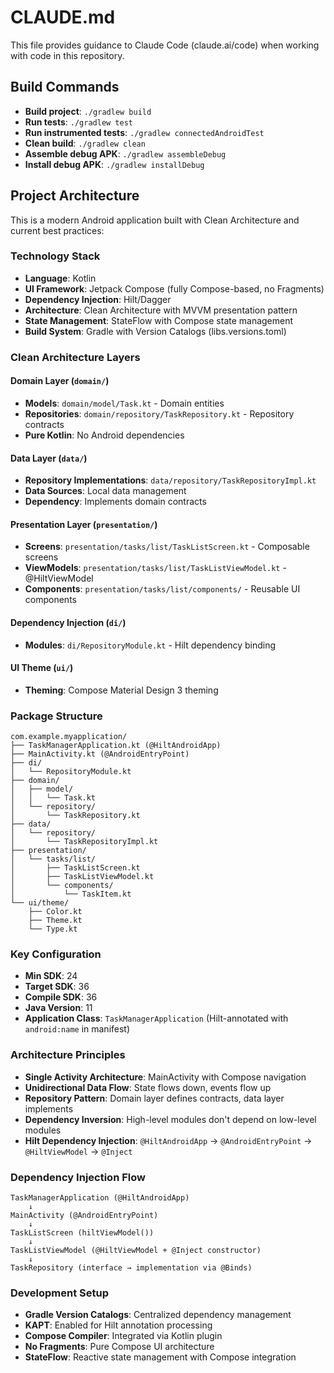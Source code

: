# CLAUDE.md

This file provides guidance to Claude Code (claude.ai/code) when working with code in this repository.

## Build Commands

- **Build project**: `./gradlew build`
- **Run tests**: `./gradlew test`
- **Run instrumented tests**: `./gradlew connectedAndroidTest`
- **Clean build**: `./gradlew clean`
- **Assemble debug APK**: `./gradlew assembleDebug`
- **Install debug APK**: `./gradlew installDebug`

## Project Architecture

This is a modern Android application built with Clean Architecture and current best practices:

### Technology Stack
- **Language**: Kotlin
- **UI Framework**: Jetpack Compose (fully Compose-based, no Fragments)
- **Dependency Injection**: Hilt/Dagger
- **Architecture**: Clean Architecture with MVVM presentation pattern
- **State Management**: StateFlow with Compose state management
- **Build System**: Gradle with Version Catalogs (libs.versions.toml)

### Clean Architecture Layers

#### Domain Layer (`domain/`)
- **Models**: `domain/model/Task.kt` - Domain entities
- **Repositories**: `domain/repository/TaskRepository.kt` - Repository contracts
- **Pure Kotlin**: No Android dependencies

#### Data Layer (`data/`)
- **Repository Implementations**: `data/repository/TaskRepositoryImpl.kt`
- **Data Sources**: Local data management
- **Dependency**: Implements domain contracts

#### Presentation Layer (`presentation/`)
- **Screens**: `presentation/tasks/list/TaskListScreen.kt` - Composable screens
- **ViewModels**: `presentation/tasks/list/TaskListViewModel.kt` - @HiltViewModel
- **Components**: `presentation/tasks/list/components/` - Reusable UI components

#### Dependency Injection (`di/`)
- **Modules**: `di/RepositoryModule.kt` - Hilt dependency binding

#### UI Theme (`ui/`)
- **Theming**: Compose Material Design 3 theming

### Package Structure
```
com.example.myapplication/
├── TaskManagerApplication.kt (@HiltAndroidApp)
├── MainActivity.kt (@AndroidEntryPoint)
├── di/
│   └── RepositoryModule.kt
├── domain/
│   ├── model/
│   │   └── Task.kt
│   └── repository/
│       └── TaskRepository.kt
├── data/
│   └── repository/
│       └── TaskRepositoryImpl.kt
├── presentation/
│   └── tasks/list/
│       ├── TaskListScreen.kt
│       ├── TaskListViewModel.kt
│       └── components/
│           └── TaskItem.kt
└── ui/theme/
    ├── Color.kt
    ├── Theme.kt
    └── Type.kt
```

### Key Configuration
- **Min SDK**: 24
- **Target SDK**: 36
- **Compile SDK**: 36
- **Java Version**: 11
- **Application Class**: `TaskManagerApplication` (Hilt-annotated with `android:name` in manifest)

### Architecture Principles
- **Single Activity Architecture**: MainActivity with Compose navigation
- **Unidirectional Data Flow**: State flows down, events flow up
- **Repository Pattern**: Domain layer defines contracts, data layer implements
- **Dependency Inversion**: High-level modules don't depend on low-level modules
- **Hilt Dependency Injection**: `@HiltAndroidApp` → `@AndroidEntryPoint` → `@HiltViewModel` → `@Inject`

### Dependency Injection Flow
```
TaskManagerApplication (@HiltAndroidApp)
    ↓
MainActivity (@AndroidEntryPoint)
    ↓
TaskListScreen (hiltViewModel())
    ↓
TaskListViewModel (@HiltViewModel + @Inject constructor)
    ↓
TaskRepository (interface → implementation via @Binds)
```

### Development Setup
- **Gradle Version Catalogs**: Centralized dependency management
- **KAPT**: Enabled for Hilt annotation processing
- **Compose Compiler**: Integrated via Kotlin plugin
- **No Fragments**: Pure Compose UI architecture
- **StateFlow**: Reactive state management with Compose integration